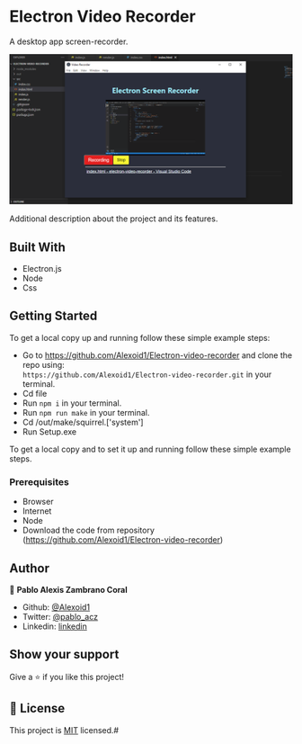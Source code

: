 # Electron Video Recorder

A desktop app screen-recorder.

![screenshot](./screen.png)

Additional description about the project and its features.

## Built With

- Electron.js
- Node
- Css


## Getting Started

To get a local copy up and running follow these simple example steps:

- Go to https://github.com/Alexoid1/Electron-video-recorder and clone the repo using: <br>
`https://github.com/Alexoid1/Electron-video-recorder.git` in your terminal.
- Cd file
- Run `npm i` in your terminal.
- Run `npm run make` in your terminal.
- Cd /out/make/squirrel.['system']
- Run  Setup.exe




To get a local copy  and to set it up and running follow these simple example steps.

### Prerequisites

- Browser
- Internet
- Node
- Download the code from repository (https://github.com/Alexoid1/Electron-video-recorder)


## Author

👤 **Pablo Alexis Zambrano Coral**

- Github: [@Alexoid1](https://github.com/Alexoid1)
- Twitter: [@pablo_acz](https://twitter.com/pablo_acz)
- Linkedin: [linkedin](https://www.linkedin.com/in/pablo-alexis-zambrano-coral-7a614a189/)



## Show your support

Give a ⭐️ if you like this project!



## 📝 License

This project is [MIT](LICENSE) licensed.#